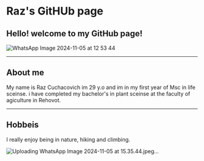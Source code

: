 # Raz's GitHUb page

## Hello! welcome to my GitHub page!


![WhatsApp Image 2024-11-05 at 12 53 44](https://github.com/user-attachments/assets/0f0c5061-3f77-401a-84a5-4cb17507a842)

---
## About me

My name is Raz Cuchacovich im 29 y.o and im in my first year of Msc in life sceinse. i have completed my bachelor's in plant sceinse at the faculty of agiculture in Rehovot.


---
## Hobbeis
I really enjoy being in nature, hiking and climbing.



![Uploading WhatsApp Image 2024-11-05 at 15.35.44.jpeg…]()










